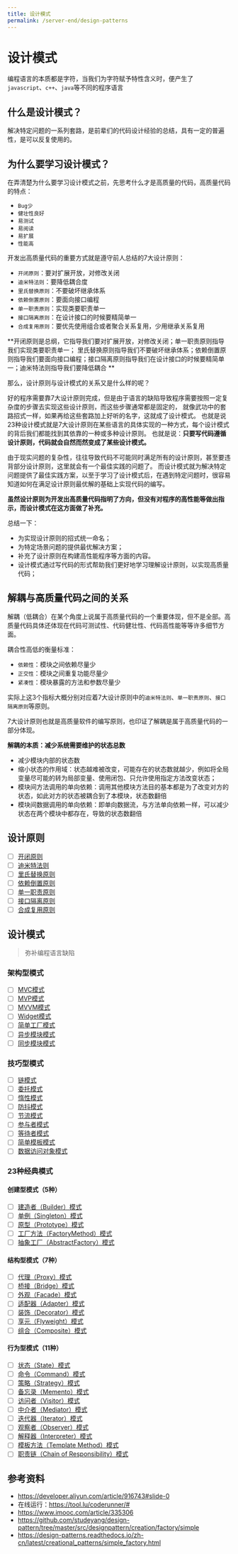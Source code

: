```yaml
---
title: 设计模式
permalink: /server-end/design-patterns
---
```


# 设计模式

编程语言的本质都是字符，当我们为字符赋予特性含义时，便产生了`javascript`、`c++`、`java`等不同的程序语言

## 什么是设计模式？

解决特定问题的一系列套路，是前辈们的代码设计经验的总结，具有一定的普遍性，是可以反复使用的。

## 为什么要学习设计模式？

在弄清楚为什么要学习设计模式之前，先思考什么才是高质量的代码，高质量代码的特点：

- `Bug少`
- `健壮性良好`
- `易测试`
- `易阅读`
- `易扩展`
- `性能高`

开发出高质量代码的重要方式就是遵守前人总结的7大设计原则：

- `开闭原则`：要对扩展开放，对修改关闭
- `迪米特法则`：要降低耦合度
- `里氏替换原则`：不要破坏继承体系
- `依赖倒置原则`：要面向接口编程
- `单一职责原则`：实现类要职责单一
- `接口隔离原则`：在设计接口的时候要精简单一
- `合成复用原则`：要优先使用组合或者聚合关系复用，少用继承关系复用

**开闭原则是总纲，它指导我们要对扩展开放，对修改关闭；单一职责原则指导我们实现类要职责单一；
里氏替换原则指导我们不要破坏继承体系；依赖倒置原则指导我们要面向接口编程；接口隔离原则指导我们在设计接口的时候要精简单一；迪米特法则指导我们要降低耦合
**

那么，设计原则与设计模式的关系又是什么样的呢？

好的程序需要靠7大设计原则完成，但是由于语言的缺陷导致程序需要按照一定复杂度的步骤去实现这些设计原则，而这些步骤通常都是固定的，
就像武功中的套路招式一样，如果再给这些套路加上好听的名字，这就成了设计模式。
也就是说23种设计模式就是7大设计原则在某些语言的具体实现的一种方式，每个设计模式的背后我们都能找到其依靠的一种或多种设计原则。
也就是说：**只要写代码遵循设计原则，代码就会自然而然变成了某些设计模式。**

由于现实问题的复杂性，往往导致代码不可能同时满足所有的设计原则，甚至要违背部分设计原则，这里就会有一个最佳实践的问题了。
而设计模式就为解决特定问题提供了最佳实践方案，以至于学习了设计模式后，在遇到特定问题时，很容易知道如何在满足设计原则最优解的基础上实现代码的编写。

**虽然设计原则为开发出高质量代码指明了方向，但没有对程序的高性能等做出指示，而设计模式在这方面做了补充。**

总结一下：

- 为实现设计原则的招式统一命名；
- 为特定场景问题的提供最优解决方案；
- 补充了设计原则在构建高性能程序等方面的内容。
- 设计模式通过写代码的形式帮助我们更好地学习理解设计原则，以实现高质量代码；

## 解耦与高质量代码之间的关系

解耦（低耦合）在某个角度上说属于高质量代码的一个重要体现，但不是全部。高质量代码具体还体现在代码可测试性、代码健壮性、代码高性能等等许多细节方面。

耦合性高低的衡量标准：

- `依赖性`：模块之间依赖尽量少
- `正交性`：模块之间重复功能尽量少
- `紧凑性`：模块暴露的方法和参数尽量少

实际上这3个指标大概分别对应着7大设计原则中的`迪米特法则`、`单一职责原则`、`接口隔离原则`等原则。

7大设计原则也就是高质量软件的编写原则，也印证了解耦是属于高质量代码的一部分体现。

**解耦的本质：减少系统需要维护的状态总数**

- 减少模块内部的状态数
- 缩小状态的作用域：状态越难被改变，可能存在的状态数就越少，例如将全局变量尽可能的转为局部变量、使用闭包、只允许使用指定方法改变状态；
- 模块间方法调用的单向依赖：调用其他模块方法目的基本都是为了改变对方的状态，如此对方的状态被耦合到了本模块，状态数翻倍
- 模块间数据调用的单向依赖：即单向数据流，与方法单向依赖一样，可以减少状态在两个模块中都存在，导致的状态数翻倍

## 设计原则

- [ ] [开闭原则]()
- [ ] [迪米特法则]()
- [ ] [里氏替换原则]()
- [ ] [依赖倒置原则]()
- [ ] [单一职责原则]()
- [ ] [接口隔离原则]()
- [ ] [合成复用原则]()

## 设计模式

> 弥补编程语言缺陷

### 架构型模式

- [ ] [MVC模式]()
- [ ] [MVP模式]()
- [ ] [MVVM模式]()
- [ ] [Widget模式]()
- [ ] [简单工厂模式]()
- [ ] [异步模块模式]()
- [ ] [同步模块模式]()

### 技巧型模式

- [ ] [链模式]()
- [ ] [委托模式]()
- [ ] [惰性模式]()
- [ ] [防抖模式]()
- [ ] [节流模式]()
- [ ] [参与者模式]()
- [ ] [等待者模式]()
- [ ] [简单模板模式]()
- [ ] [数据访问对象模式]()

### 23种经典模式

#### 创建型模式（5种）

- [ ] [建造者（Builder）模式]()
- [ ] [单例（Singleton）模式]()
- [ ] [原型（Prototype）模式]()
- [ ] [工厂方法（FactoryMethod）模式]()
- [ ] [抽象工厂（AbstractFactory）模式]()

#### 结构型模式（7种）

- [ ] [代理（Proxy）模式]()
- [ ] [桥接（Bridge）模式]()
- [ ] [外观（Facade）模式]()
- [ ] [适配器（Adapter）模式]()
- [ ] [装饰（Decorator）模式]()
- [ ] [享元（Flyweight）模式]()
- [ ] [组合（Composite）模式]()

#### 行为型模式（11种）

- [ ] [状态（State）模式]()
- [ ] [命令（Command）模式]()
- [ ] [策略（Strategy）模式]()
- [ ] [备忘录（Memento）模式]()
- [ ] [访问者（Visitor）模式]()
- [ ] [中介者（Mediator）模式]()
- [ ] [迭代器（Iterator）模式]()
- [ ] [观察者（Observer）模式]()
- [ ] [解释器（Interpreter）模式]()
- [ ] [模板方法（Template Method）模式]()
- [ ] [职责链（Chain of Responsibility）模式]()

## 参考资料

- <https://developer.aliyun.com/article/916743#slide-0>
- 在线运行：<https://tool.lu/coderunner/#>
- <https://www.imooc.com/article/335306>
- <https://github.com/studeyang/design-pattern/tree/master/src/designpattern/creation/factory/simple>
- <https://design-patterns.readthedocs.io/zh-cn/latest/creational_patterns/simple_factory.html>
